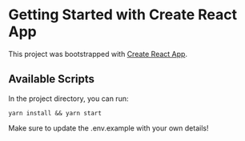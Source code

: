 # Getting Started with Create React App

This project was bootstrapped with [Create React App](https://github.com/facebook/create-react-app).

## Available Scripts

In the project directory, you can run:

```
yarn install && yarn start
```

Make sure to update the .env.example with your own details!

